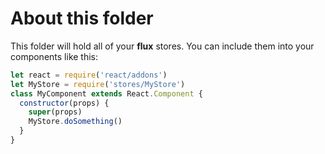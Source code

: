 # About this folder
This folder will hold all of your **flux** stores.
You can include them into your components like this:

```javascript
let react = require('react/addons')
let MyStore = require('stores/MyStore')
class MyComponent extends React.Component {
  constructor(props) {
    super(props)
    MyStore.doSomething()
  }
}
```
